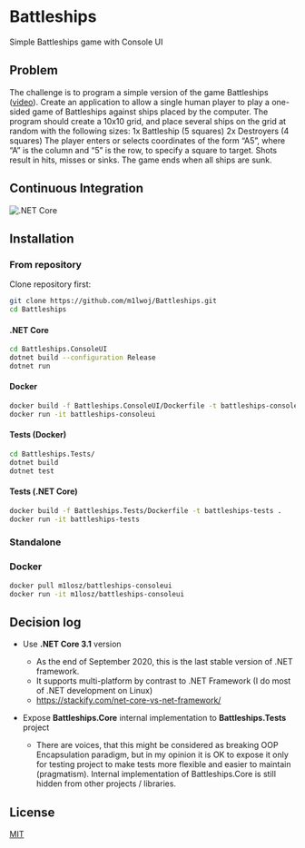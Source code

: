# Battleships

Simple Battleships game with Console UI

## Problem
The challenge is to program a simple version of the game Battleships (<a href="https://www.youtube.com/watch?v=q0qpQ8doUp8">video</a>). Create an application to allow a single human player to play a one-sided game of Battleships against ships placed by the computer.
The program should create a 10x10 grid, and place several ships on the grid at random with the following sizes:
1x Battleship (5 squares)
2x Destroyers (4 squares)
The player enters or selects coordinates of the form “A5”, where “A” is the column and “5” is the row, to specify a square to target. Shots result in hits, misses or sinks. The game ends when all ships are sunk.

## Continuous Integration
![.NET Core](https://github.com/m1lwoj/Battleships/workflows/.NET%20Core/badge.svg?branch=master)

## Installation

### From repository

Clone repository first:

```sh
git clone https://github.com/m1lwoj/Battleships.git
cd Battleships
```
#### .NET Core

```sh
cd Battleships.ConsoleUI
dotnet build --configuration Release
dotnet run
```

#### Docker

```sh
docker build -f Battleships.ConsoleUI/Dockerfile -t battleships-consoleui .
docker run -it battleships-consoleui
```

#### Tests (Docker)

```sh
cd Battleships.Tests/
dotnet build
dotnet test
```

#### Tests (.NET Core)
```sh
docker build -f Battleships.Tests/Dockerfile -t battleships-tests .
docker run -it battleships-tests 
```

### Standalone

### Docker 

```sh
docker pull m1losz/battleships-consoleui
docker run -it m1losz/battleships-consoleui 
```

## Decision log

+ Use **.NET Core 3.1** version
    + As the end of September 2020, this is the last stable version of .NET framework.
    + It supports multi-platform by contrast to .NET Framework (I do most of .NET development on Linux)
    + https://stackify.com/net-core-vs-net-framework/
    
+ Expose **Battleships.Core** internal implementation to **Battleships.Tests** project
    + There are voices, that this might be considered as breaking OOP Encapsulation paradigm, but in my opinion it is OK to expose it only for testing project to make tests more flexible and easier to maintain (pragmatism). Internal implementation of Battleships.Core is still hidden from other projects / libraries.

## 

## License
[MIT](https://choosealicense.com/licenses/mit/)
